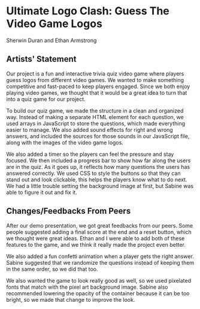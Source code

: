 # Ultimate Logo Clash: Guess The Video Game Logos
Sherwin Duran and Ethan Armstrong


## Artists' Statement
Our project is a fun and interactive trivia quiz video game where players guess logos from different video games. We wanted to make something competitive and fast-paced to keep players engaged. Since we both enjoy playing video games, we thought that it would be a great idea to turn that into a quiz game for our project.

To build our quiz game, we made the structure in a clean and organized way. Instead of making a separate HTML element for each question, we used arrays in JavaScript to store the questions, which made everything easier to manage. We also added sound effects for right and wrong answers, and included the sources for those sounds in our JavaScript file, along with the images of the video game logos.

We also added a timer so the players can feel the pressure and stay focused. We then included a progress bar to show how far along the users are in the quiz. As it goes up, it reflects how many questions the users has answered correctly. We used CSS to style the buttons so that they can stand out and look clickable, this helps the players know what to do next. We had a little trouble setting the background image at first, but Sabine was able to figure it out and fix it.

## Changes/Feedbacks From Peers
After our demo presentation, we got great feedbacks from our peers. Some people suggested adding a final score at the end and a reset button, which we thought were great ideas. Ethan and I were able to add both of these features to the game, and we think it really made the project even better.

We also added a fun confetti animation when a player gets the right answer. Sabine suggested that we randomize the questions instead of keeping them in the same order, so we did that too.

We also wanted the game to look really good as well, so we used pixelated fonts that match with the pixel art background image. Sabine also recommended lowering the opacity of the container because it can be too bright, so we made that change to improve the look.